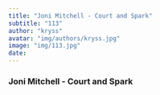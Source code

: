 ```yaml
---
title: "Joni Mitchell - Court and Spark"
subtitle: "113"
author: "kryss"
avatar: "img/authors/kryss.jpg"
image: "img/113.jpg"
date:
---
```


### Joni Mitchell - Court and Spark

